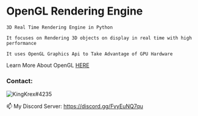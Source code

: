 # OpenGL Rendering Engine

```
3D Real Time Rendering Engine in Python

It focuses on Rendering 3D objects on display in real time with high performance

It uses OpenGL Graphics Api to Take Advantage of GPU Hardware
```
Learn More About OpenGL [HERE](https://learnopengl.com/)




<h3 align="left">Contact:</h3>

![KingKrex#4235](https://discord.c99.nl/widget/theme-2/990353956658090020.png)

📫 My Discord Server: https://discord.gg/FvyEuNQ7qu
